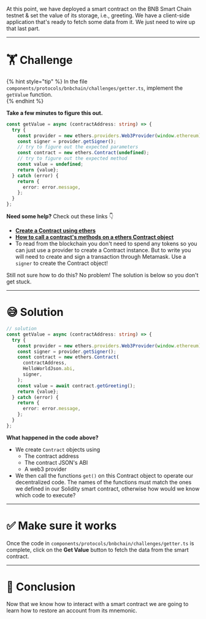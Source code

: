 At this point, we have deployed a smart contract on the BNB Smart Chain testnet & set the value of its storage, i.e., greeting. We have a client-side application that's ready to fetch some data from it. We just need to wire up that last part.

---

# 🏋️ Challenge

{% hint style="tip" %}
In the file `components/protocols/bnbchain/challenges/getter.ts`, implement the `getValue` function.  
{% endhint %}

**Take a few minutes to figure this out.**

```typescript
const getValue = async (contractAddress: string) => {
  try {
    const provider = new ethers.providers.Web3Provider(window.ethereum);
    const signer = provider.getSigner();
    // try to figure out the expected parameters
    const contract = new ethers.Contract(undefined);
    // try to figure out the expected method
    const value = undefined;
    return {value};
  } catch (error) {
    return {
      error: error.message,
    };
  }
};
```

**Need some help?** Check out these links 👇

- [**Create a Contract using ethers**](https://docs.ethers.io/v5/api/contract/contract/#Contract--creating)
- [**How to call a contract's methods on a ethers Contract object**](https://docs.ethers.io/v5/api/contract/contract/#Contract-functionsCall)
- To read from the blockchain you don't need to spend any tokens so you can just use a provider to create a Contract instance. But to write you will need to create and sign a transaction through Metamask. Use a `signer` to create the Contract object!

Still not sure how to do this? No problem! The solution is below so you don't get stuck.

---

# 😅 Solution

```typescript
// solution
const getValue = async (contractAddress: string) => {
  try {
    const provider = new ethers.providers.Web3Provider(window.ethereum);
    const signer = provider.getSigner();
    const contract = new ethers.Contract(
      contractAddress,
      HelloWorldJson.abi,
      signer,
    );
    const value = await contract.getGreeting();
    return {value};
  } catch (error) {
    return {
      error: error.message,
    };
  }
};
```

**What happened in the code above?**

- We create `Contract` objects using
  - The contract address
  - The contract JSON's ABI
  - A web3 provider
- We then call the functions `get()` on this Contract object to operate our decentralized code. The names of the functions must match the ones we defined in our Solidity smart contract, otherwise how would we know which code to execute?

---

# ✅ Make sure it works

Once the code in `components/protocols/bnbchain/challenges/getter.ts` is complete, click on the **Get Value** button to fetch the data from the smart contract.

---

# 🏁 Conclusion

Now that we know how to interact with a smart contract we are going to learn how to restore an account from its mnemonic.

